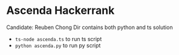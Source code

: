# Ascenda Hackerrank
Candidate: Reuben Chong
Dir contains both python and ts solution

- `ts-node ascenda.ts` to run ts script
- `python ascenda.py` to run py script